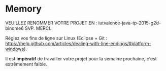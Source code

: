 Memory
======

VEUILLEZ RENOMMER VOTRE PROJET EN :
iutvalence-java-tp-2015-g2d-binome6
SVP.
MERCI.

Réglez vos fins de ligne sur Linux (Eclipse + Git : https://help.github.com/articles/dealing-with-line-endings/#platform-windows).

Il est **impératif** de travailler votre projet pour la semaine prochaine, c'est extrêmement faible.
